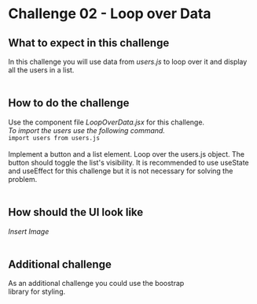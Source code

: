 # Challenge 02 - Loop over Data

## What to expect in this challenge
In this challenge you will use data from <i>users.js</i> to loop over it and display
all the users in a list. <br>
<br>
## How to do the challenge
Use the component file <i>LoopOverData.jsx</i> for this challenge.<br>
<i>To import the users use the following command.</i><br>
<code>import users from users.js</code><br>
<br>
Implement a button and a list element. Loop over the users.js object. The button should toggle the list's visibility. It is recommended to use useState and useEffect for this challenge but it is not necessary for solving the problem.
<br>
<br>
## How should the UI look like<br>
<i>Insert Image</i><br>
<br>
## Additional challenge<br>
As an additional challenge you could use the boostrap<br>
library for styling.